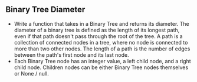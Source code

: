 ## Binary Tree Diameter
- Write a function that takes in a Binary Tree and returns its diameter. The diameter of a binary tree is defined as the length of its longest path, even if that path doesn't pass through the root of the tree. A path is a collection of connected nodes in a tree, where no node is connected to more than two other nodes. The length of a path is the number of edges between the path's first node and its last node.
- Each Binary Tree node has an integer value, a left child node, and a right child node. Children nodes can be either Binary Tree nodes themselves or None / null.